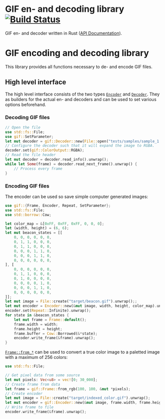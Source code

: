 # GIF en- and decoding library [![Build Status](https://travis-ci.org/PistonDevelopers/image-gif.svg?branch=master)](https://travis-ci.org/PistonDevelopers/image-gif)

GIF en- and decoder written in Rust ([API Documentation](http://www.piston.rs/image/gif/index.html)). 

# GIF encoding and decoding library

This library provides all functions necessary to de- and encode GIF files. 

## High level interface

The high level interface consists of the two types
[`Encoder`](http://www.piston.rs/image/gif/struct.Encoder.html) and [`Decoder`](http://www.piston.rs/image/gif/struct.Decoder.html).
They as builders for the actual en- and decoders and can be used to set various
options beforehand.

### Decoding GIF files

```rust
// Open the file
use std::fs::File;
use gif::SetParameter;
let mut decoder = gif::Decoder::new(File::open("tests/samples/sample_1.gif").unwrap());
// Configure the decoder such that it will expand the image to RGBA.
decoder.set(gif::ColorOutput::RGBA);
// Read the file header
let mut decoder = decoder.read_info().unwrap();
while let Some(frame) = decoder.read_next_frame().unwrap() {
    // Process every frame
}
```

### Encoding GIF files

The encoder can be used so save simple computer generated images:

```rust
use gif::{Frame, Encoder, Repeat, SetParameter};
use std::fs::File;
use std::borrow::Cow;

let color_map = &[0xFF, 0xFF, 0xFF, 0, 0, 0];
let (width, height) = (6, 6);
let mut beacon_states = [[
    0, 0, 0, 0, 0, 0,
    0, 1, 1, 0, 0, 0,
    0, 1, 1, 0, 0, 0,
    0, 0, 0, 1, 1, 0,
    0, 0, 0, 1, 1, 0,
    0, 0, 0, 0, 0, 0,
], [
    0, 0, 0, 0, 0, 0,
    0, 1, 1, 0, 0, 0,
    0, 1, 0, 0, 0, 0,
    0, 0, 0, 0, 1, 0,
    0, 0, 0, 1, 1, 0,
    0, 0, 0, 0, 0, 0,
]];
let mut image = File::create("target/beacon.gif").unwrap();;
let mut encoder = Encoder::new(&mut image, width, height, color_map).unwrap();
encoder.set(Repeat::Infinite).unwrap();
for state in &beacon_states {
    let mut frame = Frame::default();
    frame.width = width;
    frame.height = height;
    frame.buffer = Cow::Borrowed(&*state);
    encoder.write_frame(&frame).unwrap();
}
```

[`Frame::from_*`](http://www.piston.rs/image/gif/struct.Frame.html) can be used to convert a true color image to a paletted
image with a maximum of 256 colors:

```rust
use std::fs::File;

// Get pixel data from some source
let mut pixels: Vec<u8> = vec![0; 30_000];
// Create frame from data
let frame = gif::Frame::from_rgb(100, 100, &mut *pixels);
// Create encoder
let mut image = File::create("target/indexed_color.gif").unwrap();
let mut encoder = gif::Encoder::new(&mut image, frame.width, frame.height, &[]).unwrap();
// Write frame to file
encoder.write_frame(&frame).unwrap();
```

